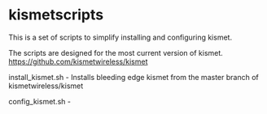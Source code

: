 # kismetscripts

This is a set of scripts to simplify installing and configuring kismet.

The scripts are designed for the most current version of kismet.
https://github.com/kismetwireless/kismet


install_kismet.sh - Installs bleeding edge kismet from the master branch of kismetwireless/kismet

config_kismet.sh -
